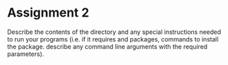 # Assignment 2

Describe the contents of the directory and any special instructions needed to run your programs (i.e. if it requires and packages, commands to install the package. describe any command line arguments with the required parameters).
